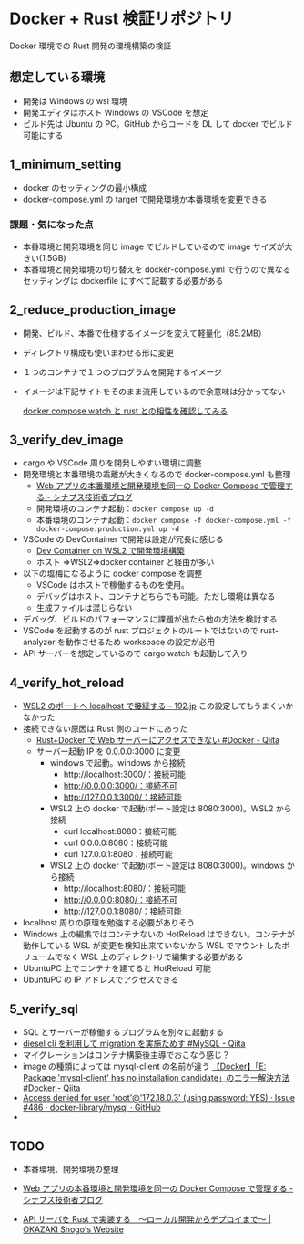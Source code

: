 # Docker + Rust 検証リポジトリ

Docker 環境での Rust 開発の環境構築の検証

## 想定している環境

- 開発は Windows の wsl 環境
- 開発エディタはホスト Windows の VSCode を想定
- ビルド先は Ubuntu の PC。GitHub からコードを DL して docker でビルド可能にする

## 1_minimum_setting

- docker のセッティングの最小構成
- docker-compose.yml の target で開発環境か本番環境を変更できる

### 課題・気になった点

- 本番環境と開発環境を同じ image でビルドしているので image サイズが大きい(1.5GB)
- 本番環境と開発環境の切り替えを docker-compose.yml で行うので異なるセッティングは dockerfile にすべて記載する必要がある

## 2_reduce_production_image

- 開発、ビルド、本番で仕様するイメージを変えて軽量化（85.2MB）
- ディレクトリ構成も使いまわせる形に変更
- １つのコンテナで１つのプログラムを開発するイメージ
- イメージは下記サイトをそのまま流用しているので余意味は分かってない

  [docker compose watch と rust との相性を確認してみる](https://zenn.dev/frusciante/articles/edbec9640f5a50)

## 3_verify_dev_image

- cargo や VSCode 周りを開発しやすい環境に調整
- 開発環境と本番環境の乖離が大きくなるので docker-compose.yml も整理
  - [Web アプリの本番環境と開発環境を同一の Docker Compose で管理する - シナプス技術者ブログ](https://tech.synapse.jp/entry/2023/06/15/183000)
  - 開発環境のコンテナ起動：`docker compose up -d`
  - 本番環境のコンテナ起動：`docker compose -f docker-compose.yml -f docker-compose.production.yml up -d`
- VSCode の DevContainer で開発は設定が冗長に感じる
  - [Dev Container on WSL2 で開発環境構築](https://zenn.dev/ykdev/articles/14a108290e24f9)
  - ホスト ⇒WSL2⇒docker container と経由が多い
- 以下の塩梅になるように docker compose を調整
  - VSCode はホストで稼働するものを使用。
  - デバッグはホスト、コンテナどちらでも可能。ただし環境は異なる
  - 生成ファイルは混じらない
- デバッグ、ビルドのパフォーマンスに課題が出たら他の方法を検討する
- VSCode を起動するのが rust プロジェクトのルートではないので rust-analyzer を動作させるため workspace の設定が必用
- API サーバーを想定しているので cargo watch も起動して入り

## 4_verify_hot_reload

- [WSL2 のポートへ localhost で接続する – 192.jp](https://192.jp/2020/08/23/connect-services-on-wsl-as-localhost/)
  この設定してもうまくいかなかった
- 接続できない原因は Rust 側のコードにあった
  - [Rust+Docker で Web サーバーにアクセスできない #Docker - Qiita](https://qiita.com/Sicut_study/items/dc1f232895c9264386df)
  - サーバー起動 IP を 0.0.0.0:3000 に変更
    - windows で起動。windows から接続
      - http://localhost:3000/：接続可能
      - http://0.0.0.0:3000/：接続不可
      - http://127.0.0.1:3000/：接続可能
    - WSL2 上の docker で起動(ポート設定は 8080:3000)。WSL2 から接続
      - curl localhost:8080：接続可能
      - curl 0.0.0.0:8080：接続可能
      - curl 127.0.0.1:8080：接続可能
    - WSL2 上の docker で起動(ポート設定は 8080:3000)。windows から接続
      - http://localhost:8080/：接続可能
      - http://0.0.0.0:8080/：接続不可
      - http://127.0.0.1:8080/：接続可能
- localhost 周りの原理を勉強する必要がありそう
- Windows 上の編集ではコンテナないの HotReload はできない。コンテナが動作している WSL が変更を検知出来ていないから
  WSL でマウントしたボリュームでなく WSL 上のディレクトリで編集する必要がある
- UbuntuPC 上でコンテナを建てると HotReload 可能
- UbuntuPC の IP アドレスでアクセスできる

## 5_verify_sql

- SQL とサーバーが稼働するプログラムを別々に起動する
- [diesel cli を利用して migration を実施ためす #MySQL - Qiita](https://qiita.com/Gma_Gama/items/a489be2207f0b35f9282)
- マイグレーションはコンテナ構築後主導でおこなう感じ？
- image の種類によっては mysql-client の名前が違う
  [【Docker】「E: Package 'mysql-client' has no installation candidate」のエラー解決方法 #Docker - Qiita](https://qiita.com/Ryo-0131/items/df1b0072073cf80110e4)
- [Access denied for user 'root'@'172.18.0.3' (using password: YES) · Issue #486 · docker-library/mysql · GitHub](https://github.com/docker-library/mysql/issues/486)
-

## TODO

- 本番環境、開発環境の整理

- [Web アプリの本番環境と開発環境を同一の Docker Compose で管理する - シナプス技術者ブログ](https://tech.synapse.jp/entry/2023/06/15/183000)

- [API サーバを Rust で実装する　〜ローカル開発からデプロイまで〜 | OKAZAKI Shogo's Website](https://www.zakioka.net/blog/api-server-on-rust-develop-deploy)
